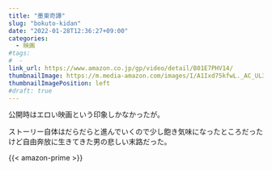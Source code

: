 ```yaml
---
title: "墨東奇譚"
slug: "bokuto-kidan"
date: "2022-01-28T12:36:27+09:00"
categories:
  - 映画
#tags:
#  -
link_url: https://www.amazon.co.jp/gp/video/detail/B01E7PHV14/
thumbnailImage: https://m.media-amazon.com/images/I/A1Ixd75kfwL._AC_UL320_.jpg
thumbnailImagePosition: left
#draft: true
---
```

公開時はエロい映画という印象しかなかったが。
<!--more-->
ストーリー自体はだらだらと進んでいくので少し飽き気味になったところだったけど自由奔放に生きてきた男の悲しい末路だった。

{{< amazon-prime >}}
